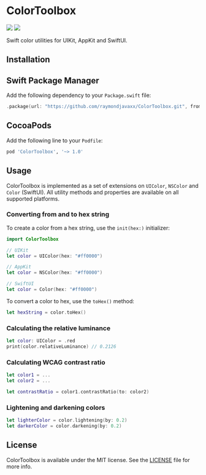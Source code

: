 # ColorToolbox
[![](https://img.shields.io/endpoint?url=https%3A%2F%2Fswiftpackageindex.com%2Fapi%2Fpackages%2Fraymondjavaxx%2FColorToolbox%2Fbadge%3Ftype%3Dswift-versions)](https://swiftpackageindex.com/raymondjavaxx/ColorToolbox)
[![](https://img.shields.io/endpoint?url=https%3A%2F%2Fswiftpackageindex.com%2Fapi%2Fpackages%2Fraymondjavaxx%2FColorToolbox%2Fbadge%3Ftype%3Dplatforms)](https://swiftpackageindex.com/raymondjavaxx/ColorToolbox)

Swift color utilities for UIKit, AppKit and SwiftUI.

## Installation
## Swift Package Manager

Add the following dependency to your `Package.swift` file:

```swift
.package(url: "https://github.com/raymondjavaxx/ColorToolbox.git", from: "1.0.1")
```

## CocoaPods

Add the following line to your `Podfile`:

```ruby
pod 'ColorToolbox', '~> 1.0'
```

## Usage

ColorToolbox is implemented as a set of extensions on `UIColor`, `NSColor` and `Color` (SwiftUI). All utility methods and properties are available on all supported platforms.

### Converting from and to hex string

To create a color from a hex string, use the `init(hex:)` initializer:

```swift
import ColorToolbox

// UIKit
let color = UIColor(hex: "#ff0000")

// AppKit
let color = NSColor(hex: "#ff0000")

// SwiftUI
let color = Color(hex: "#ff0000")
```

To convert a color to hex, use the `toHex()` method:

```swift
let hexString = color.toHex()
```

### Calculating the relative luminance

```swift
let color: UIColor = .red
print(color.relativeLuminance) // 0.2126
```

### Calculating WCAG contrast ratio

```swift
let color1 = ...
let color2 = ...

let contrastRatio = color1.contrastRatio(to: color2)
```

### Lightening and darkening colors

```swift
let lighterColor = color.lightening(by: 0.2)
let darkerColor = color.darkening(by: 0.2)
```

## License

ColorToolbox is available under the MIT license. See the [LICENSE](LICENSE) file for more info.
